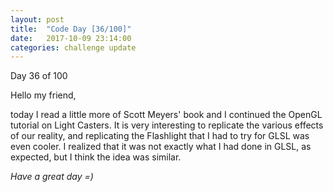```yaml
---
layout: post
title:  "Code Day [36/100]"
date:   2017-10-09 23:14:00
categories: challenge update
---
```


Day 36 of 100

Hello my friend,

today I read a little more of Scott Meyers' book and I continued the OpenGL tutorial on Light Casters. It is very interesting to replicate the various effects of our reality, and replicating the Flashlight that I had to try for GLSL was even cooler. I realized that it was not exactly what I had done in GLSL, as expected, but I think the idea was similar.

_Have a great day =)_